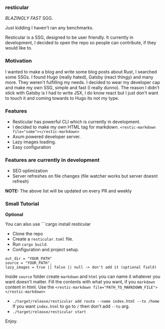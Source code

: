 ### resticular

_BLAZINGLY FAST_ SGG.

Just kidding I haven't ran any benchmarks.

Resticular is a SSG, designed to be user friendly. It currently in development, I decided to open the repo so people can contribute, if they would like to.

### Motivation

I wanted to make a blog and write some blog posts about Rust, I searched some SSGs. I found Hugo (really hated), Gatsby (react thingy) and many more. They weren't fulfilling my needs. I decided to wear my developer cap and make my own SSG, simple and fast (I really dunno). The reason I didn't stick with Gatsby is I had to write JSX, I do know react but I just don't want to touch it and coming towards to Hugo its not my type.

### Features

- Resticular has powerful CLI which is currently in development.
- I decided to make my own HTML tag for markdown. `<restic-markdown file="some"></restic-markdown>`
- Axum powered developer server.
- Lazy images loading.
- Easy configuration

### Features are currently in development

- SEO optimization
- Server refreshes on file changes (file watcher works but server doesnt refresh)

**NOTE:** The above list will be updated on every PR and weekly

### Small Tutorial


**Optional**


You can also use ```cargo install resticular

- Clone the repo
- Create a `resticular.toml` file.
- Run `cargo build`.
- Configuration and project setup.

```
out_dir = "YOUR_PATH"
source = "YOUR_PATH",
lazy_images = true || false || null -> don't add it (optional field)
```

Inside `source` folder create `markdown` and `html` you can name it whatever you want doesn't matter.
Fill the contents with what you want, if you `markdown` content in html.
Use the `<restic-markdown file="PATH_TO_MARKDOWN_FILE"></restic-markdown>`

- `./target/release/resticular add route --name index.html --to /home`
  If you want `index.html` to go to `/` then don't add `--to` arg.
- `./target/release/resticular start`

Enjoy.

